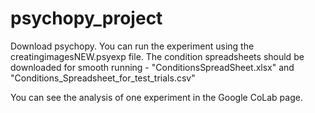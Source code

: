 # psychopy_project
 
Download psychopy. You can run the experiment using the creatingimagesNEW.psyexp file. The condition spreadsheets should be downloaded for smooth running - "ConditionsSpreadSheet.xlsx" and "Conditions_Spreadsheet_for_test_trials.csv"

You can see the analysis of one experiment in the Google CoLab page. 
